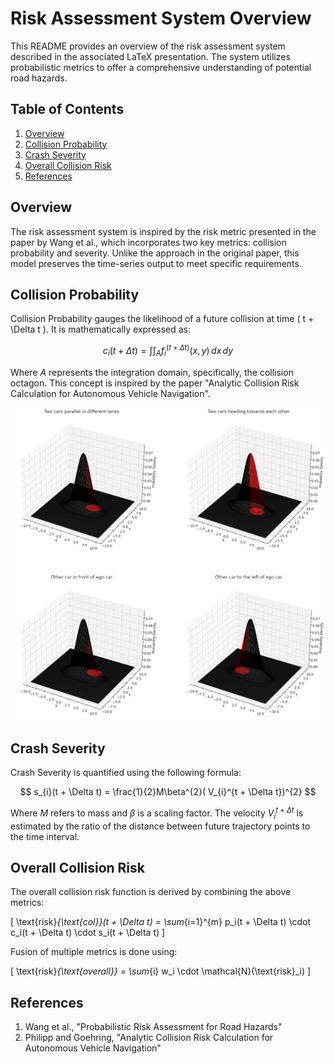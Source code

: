 # Risk Assessment System Overview

This README provides an overview of the risk assessment system described in the associated LaTeX presentation. The system utilizes probabilistic metrics to offer a comprehensive understanding of potential road hazards.

## Table of Contents
1. [Overview](#overview)
2. [Collision Probability](#collision-probability)
3. [Crash Severity](#crash-severity)
4. [Overall Collision Risk](#overall-collision-risk)
5. [References](#references)

## Overview

The risk assessment system is inspired by the risk metric presented in the paper by Wang et al., which incorporates two key metrics: collision probability and severity. Unlike the approach in the original paper, this model preserves the time-series output to meet specific requirements.

## Collision Probability

Collision Probability gauges the likelihood of a future collision at time \( t + \Delta t \). It is mathematically expressed as:


$$
c_{i}(t + \Delta t) = \int\int_{A} f_{i}^{(t + \Delta t)}(x, y) \, dx \, dy
$$


Where $A$ represents the integration domain, specifically, the collision octagon. This concept is inspired by the paper "Analytic Collision Risk Calculation for Autonomous Vehicle Navigation".

![Collision Probability Visualization](assets/collision_prob_visualization.png)

## Crash Severity

Crash Severity is quantified using the following formula:


$$
s_{i}(t + \Delta t) = \frac{1}{2}M\beta^{2}( V_{i}^{t + \Delta t})^{2}
$$


Where $M$ refers to mass and $\beta$ is a scaling factor. The velocity $V_{i}^{t + \Delta t}$ is estimated by the ratio of the distance between future trajectory points to the time interval.

## Overall Collision Risk

The overall collision risk function is derived by combining the above metrics:


\[
\text{risk}_{\text{col}}(t + \Delta t) = \sum_{i=1}^{m} p_i(t + \Delta t) \cdot c_i(t + \Delta t) \cdot s_i(t + \Delta t)
\]



Fusion of multiple metrics is done using:


\[
\text{risk}_{\text{overall}} = \sum_{i} w_i \cdot \mathcal{N}(\text{risk}_i)
\]




## References

1. Wang et al., "Probabilistic Risk Assessment for Road Hazards"
2. Philipp and Goehring, "Analytic Collision Risk Calculation for Autonomous Vehicle Navigation"
